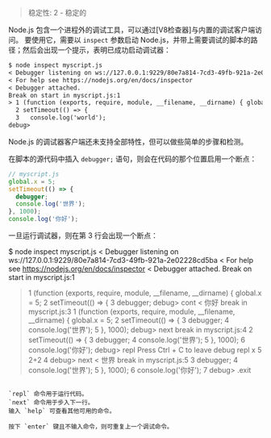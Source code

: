 
> 稳定性: 2 - 稳定的

<!-- type=misc -->

Node.js 包含一个进程外的调试工具，可以通过[V8检查器]与内置的调试客户端访问。
要使用它，需要以 `inspect` 参数启动 Node.js，并带上需要调试的脚本的路径；然后会出现一个提示，表明已成功启动调试器：

```txt
$ node inspect myscript.js
< Debugger listening on ws://127.0.0.1:9229/80e7a814-7cd3-49fb-921a-2e02228cd5ba
< For help see https://nodejs.org/en/docs/inspector
< Debugger attached.
Break on start in myscript.js:1
> 1 (function (exports, require, module, __filename, __dirname) { global.x = 5;
  2 setTimeout(() => {
  3   console.log('world');
debug>
```

Node.js 的调试器客户端还未支持全部特性，但可以做些简单的步骤和检测。

在脚本的源代码中插入 `debugger;` 语句，则会在代码的那个位置启用一个断点：

<!-- eslint-disable no-debugger -->
```js
// myscript.js
global.x = 5;
setTimeout(() => {
  debugger;
  console.log('世界');
}, 1000);
console.log('你好');
```

一旦运行调试器，则在第 3 行会出现一个断点：

$ node inspect myscript.js
< Debugger listening on ws://127.0.0.1:9229/80e7a814-7cd3-49fb-921a-2e02228cd5ba
< For help see https://nodejs.org/en/docs/inspector
< Debugger attached.
Break on start in myscript.js:1
> 1 (function (exports, require, module, __filename, __dirname) { global.x = 5;
  2 setTimeout(() => {
  3   debugger;
debug> cont
< 你好
break in myscript.js:3
  1 (function (exports, require, module, __filename, __dirname) { global.x = 5;
  2 setTimeout(() => {
> 3   debugger;
  4   console.log('世界');
  5 }, 1000);
debug> next
break in myscript.js:4
  2 setTimeout(() => {
  3   debugger;
> 4   console.log('世界');
  5 }, 1000);
  6 console.log('你好');
debug> repl
Press Ctrl + C to leave debug repl
> x
5
> 2+2
4
debug> next
< 世界
break in myscript.js:5
  3   debugger;
  4   console.log('世界');
> 5 }, 1000);
  6 console.log('你好');
  7
debug> .exit
```

`repl` 命令用于运行代码。
`next` 命令用于步入下一行。
输入 `help` 可查看其他可用的命令。

按下 `enter` 键且不输入命令，则可重复上一个调试命令。

